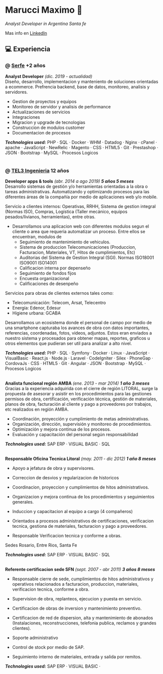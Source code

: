 # Marucci Maximo :rocket:
_Analyst Developer in Argentina Santa fe_ <br>

Mas info en [LinkedIn](https://www.linkedin.com/in/marucci-maximo/)

## :computer: Experiencia 

### @ [Serfe](https://www.linkedin.com/company/serfe-com/) **+2 años**
**Analyst Developer**  _(dic. 2019 - actualidad)_ <br>
 Diseño, desarrollo, implementacion y manteniento de soluciones orientadas a ecommerce.
Prefrencia backend, base de datos, monitoreo, analisis y servidores.

  - Gestion de proyectos y equipos
  - Monitoreo de servidor y analisis de performance
  - Actualizaciones de servicios 
  - Integraciones
  - Migracion y upgrade de tecnologias
  - Construccion de modulos customer
  - Documentacion de procesos

**_Technologies used:_** PHP · SQL · Docker · WHM · Datadog · Nginx · cPanel · apache · JavaScript · NewRelic · Magento · CSS · HTML5 · Git · Prestashop · JSON · Bootstrap · MySQL · Procesos Logicos
<br><br>

### @ [TEL3 Ingenieria](https://www.linkedin.com/company/tel-3-sa/) **12 años**
**Developer apps & tools** _(abr. 2014 a ago 2019) **5 años 5 meses**_ <br>
Desarrollo sistemas de gestión y/o herramientas orientadas a la obra o tareas administrativas. Automatizando y optimizando procesos para las diferentes áreas de la compañía por medio de aplicaciones web y/o mobile.

Servicio a clientes internos: Operativas, RRHH, Sistema de gestion integral (Normas ISO), Compras, Logística (Taller mecánico, equipos pesados/livianos, herramientas), entre otras.
  - Desarrollamos una aplicacion web con diferentes modulos segun el cliente o area que requeria automatizar un proceso. Entre ellos se encuentran, modulos de 
     - Seguimiento de mantenimiento de vehiculos. 
     - Sistema de produccion Telecomunicaciones (Produccion, Facturacion, Materiales, VT, Hitos de cumplimientos, Etc)
     - Auditorias del Sistema de Gestion Integral (SGI). Normas ISO18001 ISO9001 ISO14001
     - Calificacion interna por depenseño 
     - Seguimiento de fondos fijos
     - Encuesta organizacional
     - Calificaciones de desenpeño

Servicios para obras de clientes externos tales como: 
  - Telecomunicación: Telecom, Arsat, Telecentro
  - Energía: Edenor, Edesur
  - Higiene urbana: GCABA

Desarrollamos un ecosistema donde el personal de campo por medio de una smartphone capturaba los avances de obra con datos importantes, referencias, coordenadas, fotos, videos, adjuntos. Estos eran enviados a nuestro sistema y procesados para obtener mapas, reportes, graficos u otros elementos que pudieran ser util para analizar a alto nivel.

**_Technologies used:_** PHP · SQL · Symfony · Docker · Linux · JavaScript · VisualBasic · React.js · Node.js · Laravel · CodeIgniter · Silex · PhoneGap · CordovaJs · CSS · HTML5 · Git · Angular · JSON · Bootstrap · MySQL · Procesos Logicos
<br><br>

**Analista funcional región AMBA** _(ene. 2013 - mar 2014) **1 año 3 meses**_ <br>
Gracias a la experiencia adquirida con el cierre de región LITORAL, surge la propuesta de asesorar y asistir en los procedimientos para las gestiones permisos de obra, certificación, verificación técnica, gestión de materiales, planos de obra, facturación al cliente y pago a proveedores por trabajos, etc realizados en región AMBA.

  - Coordinación, proyección y cumplimiento de metas administrativas.
  - Organización, dirección, supervisión y monitoreo de procedimientos.
  - Optimización y mejora continua de los procesos.
  - Evaluación y capacitación del personal según responsabilidad

**_Technologies used:_** SAP ERP · VISUAL BASIC · SQL 
<br><br>

**Responsable Oficina Tecnica Litoral** _(may. 2011 - dic 2012) **1 año 8 meses**_ <br>
  - Apoyo a jefatura de obra y supervisores.

  - Correccion de desvios y regularizacion de historicos
  - Coordinacion, proyeccion y cumplimientos de hitos administrativos. 
  - Organizacion y mejora continua de los procedimientos y seguimientos generales.
  - Induccion y capacitacion al equipo a cargo (4 compañeros)
  - Orientados a procesos administrativos de certificaciones, verificacion tecnica, gestiona de materiales, facturacion y pago a proveedores.

  - Responsable Verificacion tecnica y conforme a obras.

Sedes Rosario, Entre Rios, Santa Fe

**_Technologies used:_** SAP ERP · VISUAL BASIC · SQL
<br><br>

**Referente certificacion sede SFN** _(sept. 2007 - abr 2011) **3 años 8 meses**_ <br>
  - Responsable cierre de sede, cumplimientos de hitos administrativos y operativos relacionados a facturacion, produccion, materiales, verificacion tecnica, conforme a obra.

  - Supervision de obra, replanteos, ejecucion y puesta en servicio.
  - Certificacion de obras de inversion y mantenimiento preventivo.

  - Certificacion de red de dispersion, alta y mantenimiento de abonados (Instalaciones, reconstrucciones, telefonia publica, reclamos y grandes clientes).

  - Soporte administrativo 
  - Control de stock por medio de SAP.
  - Seguimiento interno de materiales, entrada y salida por remitos.

**_Technologies used:_** SAP ERP · VISUAL BASIC · 
<br><br>

